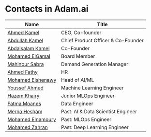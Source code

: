 # Contacts in Adam.ai

| Name                                                         | Title                              |
| ------------------------------------------------------------ | ---------------------------------- |
| [Ahmed Kamel](https://www.linkedin.com/in/engahmedkamel/)    | CEO, Co-founder                    |
| [Abdullah Kamel](https://www.linkedin.com/in/abdullahkamel/) | Chief Product Officer & Co-Founder |
| [Abdalsalam Kamel](https://www.linkedin.com/in/abdalsalamkamel/) | Co-Founder                         |
| [Mohamed ElGamal](https://www.linkedin.com/in/melgamal/)     | Board Member                       |
| [Mahinour Sabra](https://www.linkedin.com/in/mahinour-sabra/) | Demand Generation Manager          |
| [Ahmed Fathy](https://www.linkedin.com/in/ahmed-fathy-hamdy/) | HR                                 |
| [Mohamed Elshenawy](https://www.linkedin.com/in/melshenawy/) | Head of AI/ML                      |
| [Youssef Ahmed](https://www.linkedin.com/in/youssephahmed/)  | Machine Learning Engineer          |
| [Hazem Khairy](https://www.linkedin.com/in/hkhairy/)         | Junior MLOps Engineer              |
| [Fatma Moanes](https://www.linkedin.com/in/fatma-moanes/)    | Data Engineer                      |
| [Merna Hesham](https://www.linkedin.com/in/mernahesham712/)  | Past: AI & Data Scientist Engineer |
| [Mohamed Elnamoury](https://www.linkedin.com/in/mohammednamory/) | Past: MLOps Engineer               |
| [Mohamed Zahran](https://www.linkedin.com/in/mzahran001/)    | Past: Deep Learning Engineer       |

